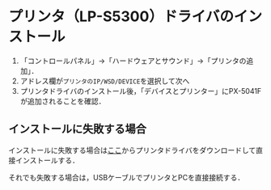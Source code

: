 # プリンタ（LP-S5300）ドライバのインストール

 1. 「コントロールパネル」→「ハードウェアとサウンド」→「プリンタの追加」．
 2. アドレス欄が`プリンタのIP/WSD/DEVICE`を選択して次へ
 3. プリンタドライバのインストール後，「デバイスとプリンター」にPX-5041Fが追加されることを確認．

## インストールに失敗する場合
インストールに失敗する場合は[ここ](http://www.epson.jp/dl_soft/list/4891.htm)からプリンタドライバをダウンロードして直接インストールする．

それでも失敗する場合は，USBケーブルでプリンタとPCを直接接続する．